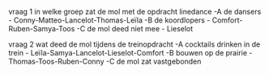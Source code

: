 vraag 1
in welke groep zat de mol met de opdracht linedance
-A de dansers - Conny-Matteo-Lancelot-Thomas-Leïla
-B de koordlopers - Comfort-Ruben-Samya-Toos
-C de mol deed niet mee - Lieselot

vraag 2
wat deed de mol tijdens de treinopdracht
-A cocktails drinken in de trein - Leïla-Samya-Lancelot-Lieselot-Comfort
-B bouwen op de prairie - Thomas-Toos-Ruben-Conny
-C de mol zat vastgebonden

